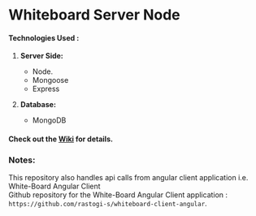 # Whiteboard Server Node


#### Technologies Used :

 1. **Server Side:**
    * Node.
    * Mongoose
    * Express
    
 2. **Database:**
    * MongoDB

#### Check out the [Wiki]() for details.

        
   
### Notes:
This repository also handles api calls from angular client application i.e. White-Board Angular Client<br>
Github repository for the White-Board Angular Client  application : `https://github.com/rastogi-s/whiteboard-client-angular`.
